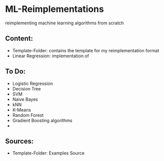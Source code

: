 # ML-Reimplementations
reimplementing machine learning algorithms from scratch

## Content:
  * Template-Folder: contains the template for my reimplementation format
  * Linear Regression: implementation of 
  
## To Do:
  * Logistic Regression
  * Decision Tree
  * SVM
  * Naive Bayes
  * kNN
  * K-Means
  * Random Forest
  * Gradient Boosting algorithms
  * 
  
## Sources:
 * Template-Folder: Examples Source

